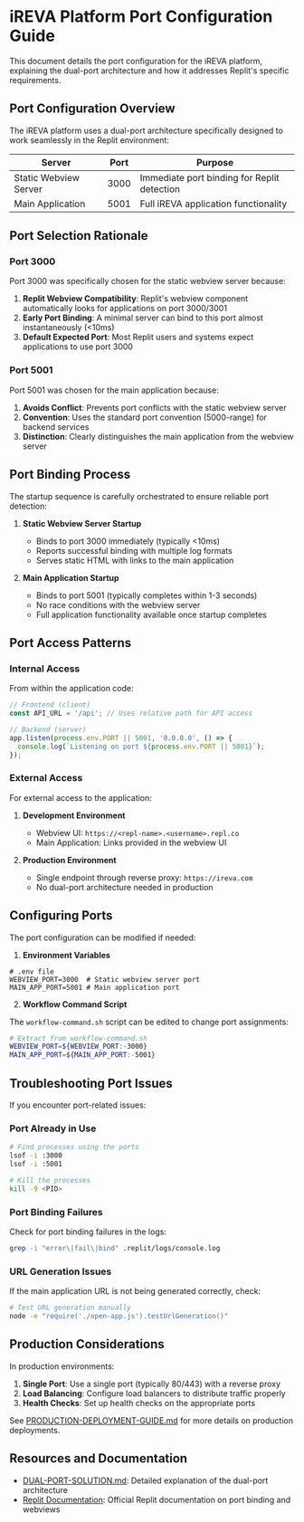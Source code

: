 # iREVA Platform Port Configuration Guide

This document details the port configuration for the iREVA platform, explaining the dual-port architecture and how it addresses Replit's specific requirements.

## Port Configuration Overview

The iREVA platform uses a dual-port architecture specifically designed to work seamlessly in the Replit environment:

| Server                | Port | Purpose                                       |
|-----------------------|------|-----------------------------------------------|
| Static Webview Server | 3000 | Immediate port binding for Replit detection   |
| Main Application      | 5001 | Full iREVA application functionality          |

## Port Selection Rationale

### Port 3000

Port 3000 was specifically chosen for the static webview server because:

1. **Replit Webview Compatibility**: Replit's webview component automatically looks for applications on port 3000/3001
2. **Early Port Binding**: A minimal server can bind to this port almost instantaneously (<10ms)
3. **Default Expected Port**: Most Replit users and systems expect applications to use port 3000

### Port 5001

Port 5001 was chosen for the main application because:

1. **Avoids Conflict**: Prevents port conflicts with the static webview server
2. **Convention**: Uses the standard port convention (5000-range) for backend services
3. **Distinction**: Clearly distinguishes the main application from the webview server

## Port Binding Process

The startup sequence is carefully orchestrated to ensure reliable port detection:

1. **Static Webview Server Startup**
   - Binds to port 3000 immediately (typically <10ms)
   - Reports successful binding with multiple log formats
   - Serves static HTML with links to the main application

2. **Main Application Startup**
   - Binds to port 5001 (typically completes within 1-3 seconds)
   - No race conditions with the webview server
   - Full application functionality available once startup completes

## Port Access Patterns

### Internal Access

From within the application code:

```javascript
// Frontend (client)
const API_URL = '/api'; // Uses relative path for API access

// Backend (server)
app.listen(process.env.PORT || 5001, '0.0.0.0', () => {
  console.log(`Listening on port ${process.env.PORT || 5001}`);
});
```

### External Access

For external access to the application:

1. **Development Environment**
   - Webview UI: `https://<repl-name>.<username>.repl.co`
   - Main Application: Links provided in the webview UI

2. **Production Environment**
   - Single endpoint through reverse proxy: `https://ireva.com`
   - No dual-port architecture needed in production

## Configuring Ports

The port configuration can be modified if needed:

1. **Environment Variables**

```
# .env file
WEBVIEW_PORT=3000  # Static webview server port
MAIN_APP_PORT=5001 # Main application port
```

2. **Workflow Command Script**

The `workflow-command.sh` script can be edited to change port assignments:

```bash
# Extract from workflow-command.sh
WEBVIEW_PORT=${WEBVIEW_PORT:-3000}
MAIN_APP_PORT=${MAIN_APP_PORT:-5001}
```

## Troubleshooting Port Issues

If you encounter port-related issues:

### Port Already in Use

```bash
# Find processes using the ports
lsof -i :3000
lsof -i :5001

# Kill the processes
kill -9 <PID>
```

### Port Binding Failures

Check for port binding failures in the logs:

```bash
grep -i "error\|fail\|bind" .replit/logs/console.log
```

### URL Generation Issues

If the main application URL is not being generated correctly, check:

```bash
# Test URL generation manually
node -e "require('./open-app.js').testUrlGeneration()"
```

## Production Considerations

In production environments:

1. **Single Port**: Use a single port (typically 80/443) with a reverse proxy
2. **Load Balancing**: Configure load balancers to distribute traffic properly
3. **Health Checks**: Set up health checks on the appropriate ports

See [PRODUCTION-DEPLOYMENT-GUIDE.md](./PRODUCTION-DEPLOYMENT-GUIDE.md) for more details on production deployments.

## Resources and Documentation

- [DUAL-PORT-SOLUTION.md](./DUAL-PORT-SOLUTION.md): Detailed explanation of the dual-port architecture
- [Replit Documentation](https://docs.replit.com/): Official Replit documentation on port binding and webviews